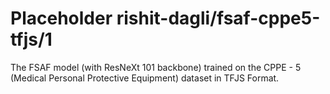 # Placeholder rishit-dagli/fsaf-cppe5-tfjs/1
The FSAF model (with ResNeXt 101 backbone) trained on the CPPE - 5 (Medical Personal Protective Equipment) dataset in TFJS Format.

<!-- task: image-object-detection -->
<!-- network-architecture: fsaf -->
<!-- dataset: cppe-5 -->
<!-- fine-tunable: false -->
<!-- license: apache-2.0 -->